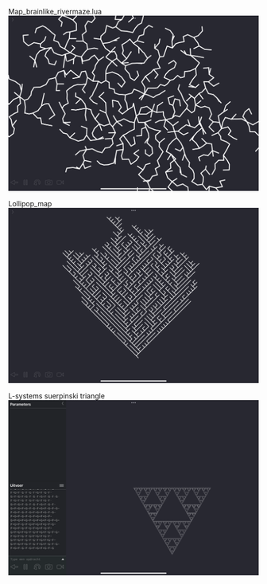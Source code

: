 Map_brainlike_rivermaze.lua
![screenshot](Media/948FC64C-C0B1-400F-8788-76D2AD2D771E.png)

Lollipop_map
![screenshot](Media/7CCDBF34-ECDD-49A6-AF3C-5F28E88C807A.png)

L-systems suerpinski triangle
![screenshot](Media/8A12A0B0-4233-45C4-ACFA-3FB519044987.png)
